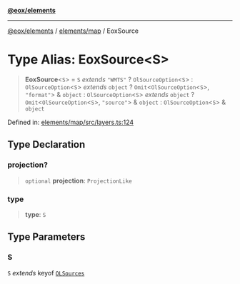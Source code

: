 [**@eox/elements**](../../../README.md)

***

[@eox/elements](../../../modules.md) / [elements/map](../README.md) / EoxSource

# Type Alias: EoxSource\<S\>

> **EoxSource**\<`S`\> = `S` *extends* `"WMTS"` ? `OlSourceOption`\<`S`\> : `OlSourceOption`\<`S`\> *extends* `object` ? `Omit`\<`OlSourceOption`\<`S`\>, `"format"`\> & `object` : `OlSourceOption`\<`S`\> *extends* `object` ? `Omit`\<`OlSourceOption`\<`S`\>, `"source"`\> & `object` : `OlSourceOption`\<`S`\> & `object`

Defined in: [elements/map/src/layers.ts:124](https://github.com/EOX-A/EOxElements/blob/06d2a3f117adcd4ad69f31388ca5094d06b1baf6/elements/map/src/layers.ts#L124)

## Type Declaration

### projection?

> `optional` **projection**: `ProjectionLike`

### type

> **type**: `S`

## Type Parameters

### S

`S` *extends* keyof [`OLSources`](OLSources.md)
